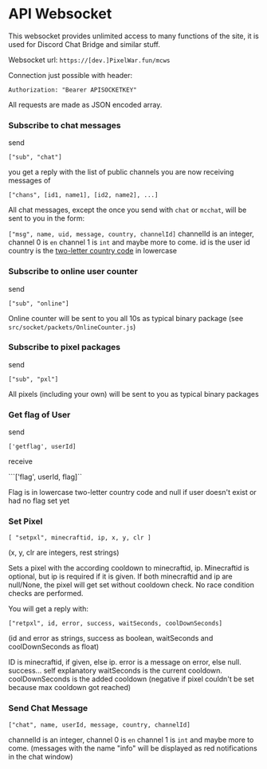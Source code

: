 # API Websocket

This websocket provides unlimited access to many functions of the site, it is used for Discord Chat Bridge and similar stuff.

Websocket url:
`https://[dev.]PixelWar.fun/mcws`

Connection just possible with header:

```
Authorization: "Bearer APISOCKETKEY"
```

All requests are made as JSON encoded array.

### Subscribe to chat messages

send

```["sub", "chat"]```

you get a reply with the list of public channels you are now receiving messages of 

```["chans", [id1, name1], [id2, name2], ...]```

All chat messages, except the once you send with `chat` or `mcchat`, will be sent to you in the form:

```["msg", name, uid, message, country, channelId]```
channelId is an integer, channel 0 is `en` channel 1 is `int` and maybe more to come.
id is the user id
country is the [two-letter country code](https://www.nationsonline.org/oneworld/country_code_list.htm) in lowercase

### Subscribe to online user counter

send

```["sub", "online"]```

Online counter will be sent to you all 10s as typical binary package (see `src/socket/packets/OnlineCounter.js`)

### Subscribe to pixel packages

send

```["sub", "pxl"]```

All pixels (including your own) will be sent to you as typical binary packages

### Get flag of User

send

```['getflag', userId]```

receive

```['flag', userId, flag]``

Flag is in lowercase two-letter country code and null if user doesn't exist or had no flag set yet

### Set Pixel

```[ "setpxl", minecraftid, ip, x, y, clr ]```

(x, y, clr are integers, rest strings)

Sets a pixel with the according cooldown to minecraftid, ip. Minecraftid is optional, but ip is required if it is given. If both minecraftid and ip are null/None, the pixel will get set without cooldown check. No race condition checks are performed.

You will get a reply with:

```["retpxl", id, error, success, waitSeconds, coolDownSeconds]```

(id and error as strings, success as boolean, waitSeconds and coolDownSeconds as float)

ID is minecraftid, if given, else ip. 
error is a message on error, else null.
success... self explanatory 
waitSeconds is the current cooldown. 
coolDownSeconds is the added cooldown (negative if pixel couldn't be set because max cooldown got reached)

### Send Chat Message

```["chat", name, userId, message, country, channelId]```

channelId is an integer, channel 0 is `en` channel 1 is `int` and maybe more to come.
(messages with the name "info" will be displayed as red notifications in the chat window)
